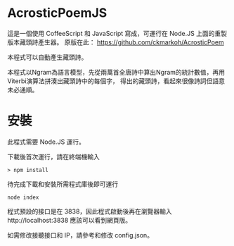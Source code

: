 # AcrosticPoemJS
這是一個使用 CoffeeScript 和 JavaScript 寫成，可運行在 Node.JS 上面的重製版本藏頭詩產生器。
原版在此： https://github.com/ckmarkoh/AcrosticPoem

本程式可以自動產生藏頭詩。

本程式以Ngram為語言模型，先從兩萬首全唐詩中算出Ngram的統計數值，再用Viterbi演算法拼湊出藏頭詩中的每個字，
得出的藏頭詩，看起來很像詩詞但語意未必通順。

# 安裝
此程式需要 Node.JS 運行。

下載後首次運行，請在終端機輸入

```
> npm install
```

待完成下載和安裝所需程式庫後即可運行

```
node index
```

程式預設的接口是在 3838，因此程式啟動後再在瀏覽器輸入 http://localhost:3838 應該可以看到網頁版。

如需修改接聽接口和 IP，請參考和修改 config.json。
